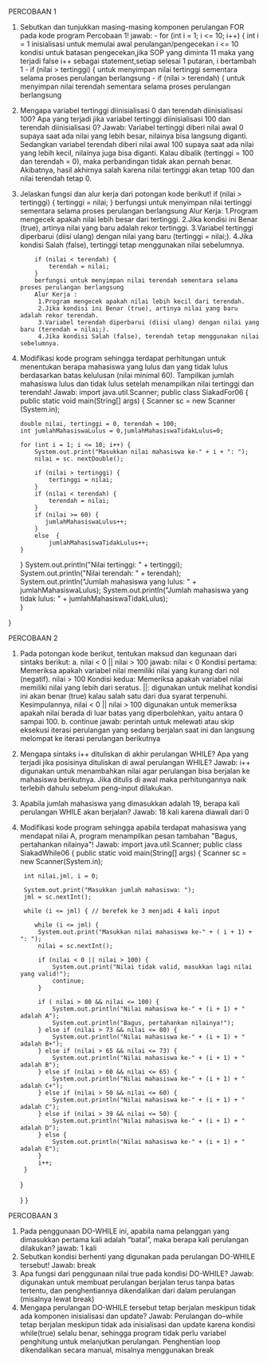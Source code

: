 PERCOBAAN 1
1. Sebutkan dan tunjukkan masing-masing komponen perulangan FOR pada kode program
Percobaan 1!
jawab: - for (int i = 1; i <= 10; i++) {
         int i = 1 inisialisasi untuk memulai awal perulangan/pengecekan
         i <= 10 kondisi untuk batasan pengecekan,jika SOP yang diminta 11 maka yang terjadi false
         i++ sebagai statement,setiap selesai 1 putaran, i bertambah 1
       - if (nilai > tertinggi) {
         untuk menyimpan nilai tertinggi sementara selama proses perulangan berlangsung
       - if (nilai > terendah) {
         untuk menyimpan nilai terendah sementara selama proses perulangan berlangsung

2. Mengapa variabel tertinggi diinisialisasi 0 dan terendah diinisialisasi 100? Apa yang
terjadi jika variabel tertinggi diinisialisasi 100 dan terendah diinisialisasi 0?
Jawab: Variabel tertinggi diberi nilai awal 0 supaya saat ada nilai yang lebih besar, nilainya bisa langsung diganti.
Sedangkan variabel terendah diberi nilai awal 100 supaya saat ada nilai yang lebih kecil, nilainya juga bisa diganti.
Kalau dibalik (tertinggi = 100 dan terendah = 0), maka perbandingan tidak akan pernah benar. Akibatnya, hasil akhirnya salah karena nilai tertinggi akan tetap 100 dan nilai terendah tetap 0.

3. Jelaskan fungsi dan alur kerja dari potongan kode berikut!
     if (nilai > tertinggi) {
               tertinggi = nilai;
           }
           berfungsi untuk menyimpan nilai tertinggi sementara selama proses perulangan berlangsung
           Alur Kerja: 
            1.Program mengecek apakah nilai lebih besar dari tertinggi.
            2.Jika kondisi ini Benar (true), artinya nilai yang baru adalah rekor tertinggi.
            3.Variabel tertinggi diperbarui (diisi ulang) dengan nilai yang baru (tertinggi = nilai;).
            4.Jika kondisi Salah (false), tertinggi tetap menggunakan nilai sebelumnya.

           if (nilai < terendah) {
               terendah = nilai;
           }
           berfungsi untuk menyimpan nilai terendah sementara selama proses perulangan berlangsung
           Alur Kerja :
            1.Program mengecek apakah nilai lebih kecil dari terendah.
            2.Jika kondisi ini Benar (true), artinya nilai yang baru adalah rekor terendah.
            3.⁠⁠Variabel terendah diperbarui (diisi ulang) dengan nilai yang baru (terendah = nilai;).
            4.Jika kondisi Salah (false), terendah tetap menggunakan nilai sebelumnya.

4. Modifikasi kode program sehingga terdapat perhitungan untuk menentukan berapa
mahasiswa yang lulus dan yang tidak lulus berdasarkan batas kelulusan (nilai minimal 60).
Tampilkan jumlah mahasiswa lulus dan tidak lulus setelah menampilkan nilai tertinggi
dan terendah!
Jawab: 
import java.util.Scanner;
public class SiakadFor06 {
    public static void main(String[] args) {
        Scanner sc = new Scanner (System.in);

       double nilai, tertinggi = 0, terendah = 100;
       int jumlahMahasiswaLulus = 0,jumlahMahasiswaTidakLulus=0;

       for (int i = 1; i <= 10; i++) {
           System.out.print("Masukkan nilai mahasiswa ke-" + i + ": ");
           nilai = sc. nextDouble();

           if (nilai > tertinggi) {
               tertinggi = nilai;
           }
           if (nilai < terendah) {
               terendah = nilai;
           }
           if (nilai >= 60) {
              jumlahMahasiswaLulus++;
           }
           else  {
               jumlahMahasiswaTidakLulus++;
       }
       
     } 
       System.out.println("Nilai tertinggi: " + tertinggi);
       System.out.println("Nilai terendah: " + terendah);
       System.out.println("Jumlah mahasiswa yang lulus: " + jumlahMahasiswaLulus);
       System.out.println("Jumlah mahasiswa yang tidak lulus: " + jumlahMahasiswaTidakLulus);        
    }

}


PERCOBAAN 2
1. Pada potongan kode berikut, tentukan maksud dan kegunaan dari sintaks berikut:
a. nilai < 0 || nilai > 100 
jawab: nilai < 0 Kondisi pertama: Memeriksa apakah variabel nilai memiliki nilai yang kurang dari nol (negatif).
nilai > 100	Kondisi kedua: Memeriksa apakah variabel nilai memiliki nilai yang lebih dari seratus.
||: digunakan untuk melihat kondisi ini akan benar (true) kalau salah satu dari dua syarat terpenuhi.
Kesimpulannya, nilai < 0 || nilai > 100 digunakan untuk memeriksa apakah nilai berada di luar batas yang diperbolehkan, yaitu antara 0 sampai 100.
b. continue
jawab: perintah untuk melewati atau skip eksekusi iterasi perulangan yang sedang berjalan saat ini dan langsung melompat ke iterasi perulangan berikutnya
2. Mengapa sintaks i++ dituliskan di akhir perulangan WHILE? Apa yang terjadi jika posisinya dituliskan di awal perulangan WHILE?
Jawab: i++ digunakan untuk menambahkan nilai  agar perulangan bisa berjalan ke mahasiswa berikutnya. Jika ditulis di awal maka perhitungannya naik terlebih dahulu sebelum peng-input dilakukan.
3. Apabila jumlah mahasiswa yang dimasukkan adalah 19, berapa kali perulangan WHILE akan berjalan?
Jawab: 18 kali karena diawali dari 0
4. Modifikasi kode program sehingga apabila terdapat mahasiswa yang mendapat nilai A, program menampilkan pesan tambahan "Bagus, pertahankan nilainya"!
Jawab: import java.util.Scanner;
public class SiakadWhile06 {
    public static void main(String[] args) {
        Scanner sc = new Scanner(System.in);

        int nilai,jml, i = 0;

        System.out.print("Masukkan jumlah mahasiswa: ");
        jml = sc.nextInt();

        while (i <= jml) { // berefek ke 3 menjadi 4 kali input
        
           while (i <= jml) {
            System.out.print("Masukkan nilai mahasiswa ke-" + ( i + 1) + ": ");
            nilai = sc.nextInt();

            if (nilai < 0 || nilai > 100) {
                System.out.print("Nilai tidak valid, masukkan lagi nilai yang valid!");
                continue;
            }

            if ( nilai > 80 && nilai <= 100) {
                System.out.println("Nilai mahasiswa ke-" + (i + 1) + " adalah A");
                System.out.println("Bagus, pertahankan nilainya!");
            } else if (nilai > 73 && nilai <= 80) {
                System.out.println("Nilai mahasiswa ke-" + (i + 1) + " adalah B+");
            } else if (nilai > 65 && nilai <= 73) {
                System.out.println("Nilai mahasiswa ke-" + (i + 1) + " adalah B");
            } else if (nilai > 60 && nilai <= 65) {
                System.out.println("Nilai mahasiswa ke-" + (i + 1) + " adalah C+");
            } else if (nilai > 50 && nilai <= 60) {
                System.out.println("Nilai mahasiswa ke-" + (i + 1) + " adalah C");
            } else if (nilai > 39 && nilai <= 50) {
                System.out.println("Nilai mahasiswa ke-" + (i + 1) + " adalah D");    
            } else {
                System.out.println("Nilai mahasiswa ke-" + (i + 1) + " adalah E");
            }
            i++;
        }

    }

    }
}


PERCOBAAN 3
1. Pada penggunaan DO-WHILE ini, apabila nama pelanggan yang dimasukkan pertama kali adalah “batal”, maka berapa kali perulangan dilakukan?
jawab: 1 kali
2. Sebutkan kondisi berhenti yang digunakan pada perulangan DO-WHILE tersebut! 
Jawab: break 
3. Apa fungsi dari penggunaan nilai true pada kondisi DO-WHILE?
Jawab: digunakan untuk membuat perulangan berjalan terus tanpa batas tertentu, dan penghentiannya dikendalikan dari dalam perulangan (misalnya lewat break)
4. Mengapa perulangan DO-WHILE tersebut tetap berjalan meskipun tidak ada komponen inisialisasi dan update?
Jawab: Perulangan do–while tetap berjalan meskipun tidak ada inisialisasi dan update karena kondisi while(true) selalu benar, sehingga program tidak perlu variabel penghitung untuk melanjutkan perulangan. Penghentian loop dikendalikan secara manual, misalnya menggunakan break